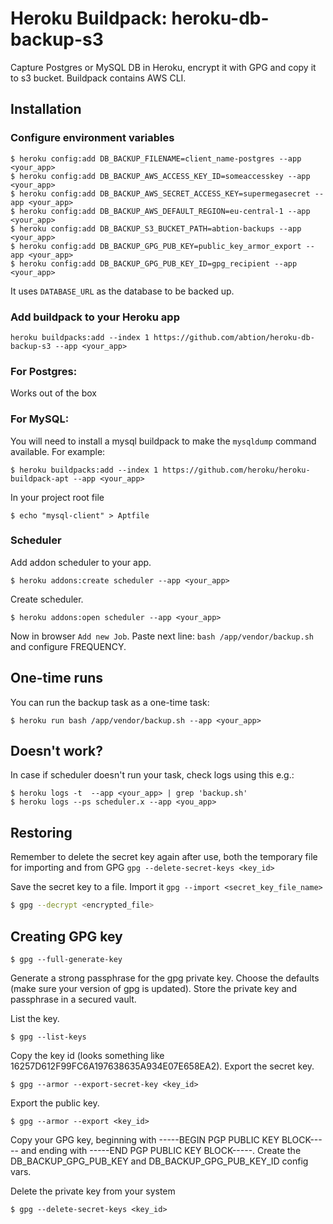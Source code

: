 # Heroku Buildpack: heroku-db-backup-s3
Capture Postgres or MySQL DB in Heroku, encrypt it with GPG and copy it to s3 bucket. Buildpack contains AWS CLI.

## Installation

### Configure environment variables
```
$ heroku config:add DB_BACKUP_FILENAME=client_name-postgres --app <your_app>
$ heroku config:add DB_BACKUP_AWS_ACCESS_KEY_ID=someaccesskey --app <your_app>
$ heroku config:add DB_BACKUP_AWS_SECRET_ACCESS_KEY=supermegasecret --app <your_app>
$ heroku config:add DB_BACKUP_AWS_DEFAULT_REGION=eu-central-1 --app <your_app>
$ heroku config:add DB_BACKUP_S3_BUCKET_PATH=abtion-backups --app <your_app>
$ heroku config:add DB_BACKUP_GPG_PUB_KEY=public_key_armor_export --app <your_app>
$ heroku config:add DB_BACKUP_GPG_PUB_KEY_ID=gpg_recipient --app <your_app>
```
It uses `DATABASE_URL` as the database to be backed up.

### Add buildpack to your Heroku app
```
heroku buildpacks:add --index 1 https://github.com/abtion/heroku-db-backup-s3 --app <your_app>
```

### For Postgres:

Works out of the box

### For MySQL:

You will need to install a mysql buildpack to make the `mysqldump` command available. For example:

```
$ heroku buildpacks:add --index 1 https://github.com/heroku/heroku-buildpack-apt --app <your_app>
```
In your project root file

```
$ echo "mysql-client" > Aptfile
```

### Scheduler
Add addon scheduler to your app.
```
$ heroku addons:create scheduler --app <your_app>
```
Create scheduler.
```
$ heroku addons:open scheduler --app <your_app>
```
Now in browser `Add new Job`.
Paste next line:
`bash /app/vendor/backup.sh`
and configure FREQUENCY.

## One-time runs

You can run the backup task as a one-time task:

```
$ heroku run bash /app/vendor/backup.sh --app <your_app>
```

## Doesn't work?
In case if scheduler doesn't run your task, check logs using this e.g.:
```
$ heroku logs -t  --app <your_app> | grep 'backup.sh'
$ heroku logs --ps scheduler.x --app <you_app>
```

## Restoring

Remember to delete the secret key again after use, both the temporary file for importing and from GPG `gpg --delete-secret-keys <key_id>`

Save the secret key to a file.
Import it `gpg --import <secret_key_file_name>`

```bash
$ gpg --decrypt <encrypted_file>
```

## Creating GPG key
```
$ gpg --full-generate-key
```

Generate a strong passphrase for the gpg private key.
Choose the defaults (make sure your version of gpg is updated).
Store the private key and passphrase in a secured vault.

List the key.
```
$ gpg --list-keys
```

Copy the key id (looks something like 16257D612F99FC6A197638635A934E07E658EA2).
Export the secret key.
```
$ gpg --armor --export-secret-key <key_id>
```

Export the public key.
```
$ gpg --armor --export <key_id>
```

Copy your GPG key, beginning with -----BEGIN PGP PUBLIC KEY BLOCK----- and ending with -----END PGP PUBLIC KEY BLOCK-----.
Create the DB_BACKUP_GPG_PUB_KEY and DB_BACKUP_GPG_PUB_KEY_ID config vars.

Delete the private key from your system
```
$ gpg --delete-secret-keys <key_id>
```
